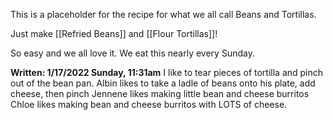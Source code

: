 This is a placeholder for the recipe for what we all call Beans and Tortillas.

Just make [[Refried Beans]] and [[Flour Tortillas]]!

So easy and we all love it. We eat this nearly every Sunday.

**Written: 1/17/2022 Sunday, 11:31am**
I like to tear pieces of tortilla and pinch out of the bean pan.
Albin likes to take a ladle of beans onto his plate, add cheese, then pinch
Jennene likes making little bean and cheese burritos
Chloe likes making bean and cheese burritos with LOTS of cheese.